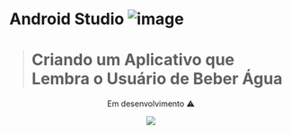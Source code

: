 # Android Studio ![image](https://user-images.githubusercontent.com/79487813/144340368-bf30f8b0-287b-4399-8ebe-629b285a49f6.png)
 
> <h1>Criando um Aplicativo que Lembra o Usuário de Beber Água</h1>

<p align="center"> Em desenvolvimento ⚠️  </p>


<p align="center">
<img src="https://user-images.githubusercontent.com/79487813/144345593-10ed5a88-97f3-46f6-be53-d364fadf414d.png"/>
</P>

